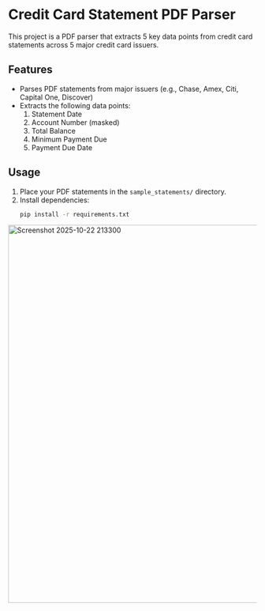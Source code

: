 # Credit Card Statement PDF Parser

This project is a PDF parser that extracts 5 key data points from credit card statements across 5 major credit card issuers.

## Features

- Parses PDF statements from major issuers (e.g., Chase, Amex, Citi, Capital One, Discover)
- Extracts the following data points:
  1. Statement Date
  2. Account Number (masked)
  3. Total Balance
  4. Minimum Payment Due
  5. Payment Due Date

## Usage

1. Place your PDF statements in the `sample_statements/` directory.
2. Install dependencies:
   ```bash
   pip install -r requirements.txt


<img width="1900" height="765" alt="Screenshot 2025-10-22 213300" src="https://github.com/user-attachments/assets/e58e5491-eb94-4d64-a680-0ebd402719e7" />
